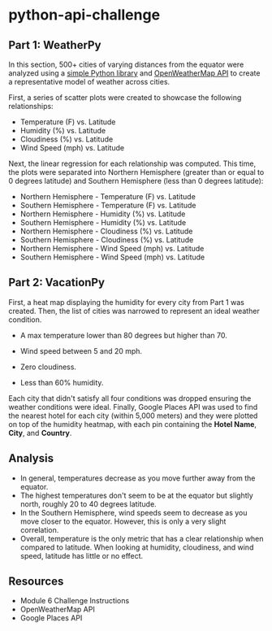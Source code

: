 # python-api-challenge

## Part 1: WeatherPy

In this section, 500+ cities of varying distances from the equator were analyzed using a [simple Python library](https://pypi.python.org/pypi/citipy) and [OpenWeatherMap API](https://openweathermap.org/api) to create a representative model of weather across cities.

First, a series of scatter plots were created to showcase the following relationships:

* Temperature (F) vs. Latitude
* Humidity (%) vs. Latitude
* Cloudiness (%) vs. Latitude
* Wind Speed (mph) vs. Latitude

Next, the linear regression for each relationship was computed. This time, the plots were separated into Northern Hemisphere (greater than or equal to 0 degrees latitude) and Southern Hemisphere (less than 0 degrees latitude):

* Northern Hemisphere - Temperature (F) vs. Latitude
* Southern Hemisphere - Temperature (F) vs. Latitude
* Northern Hemisphere - Humidity (%) vs. Latitude
* Southern Hemisphere - Humidity (%) vs. Latitude
* Northern Hemisphere - Cloudiness (%) vs. Latitude
* Southern Hemisphere - Cloudiness (%) vs. Latitude
* Northern Hemisphere - Wind Speed (mph) vs. Latitude
* Southern Hemisphere - Wind Speed (mph) vs. Latitude


## Part 2: VacationPy

First, a heat map displaying the humidity for every city from Part 1 was created. Then, the list of cities was narrowed to represent an ideal weather condition. 

  * A max temperature lower than 80 degrees but higher than 70.

  * Wind speed between 5 and 20 mph.

  * Zero cloudiness.

  * Less than 60% humidity.

  Each city that didn't satisfy all four conditions was dropped ensuring the weather conditions were ideal. Finally, Google Places API was used to find the nearest hotel for each city (within 5,000 meters) and they were plotted on top of the humidity heatmap, with each pin containing the **Hotel Name**, **City**, and **Country**.

## Analysis

* In general, temperatures decrease as you move further away from the equator.
* The highest temperatures don't seem to be at the equator but slightly north, roughly 20 to 40 degrees latitude.
* In the Southern Hemisphere, wind speeds seem to decrease as you move closer to the equator. However, this is only a very slight correlation.
* Overall, temperature is the only metric that has a clear relationship when compared to latitude. When looking at humidity, cloudiness, and wind speed, latitude has little or no effect.

## Resources

* Module 6 Challenge Instructions
* OpenWeatherMap API
* Google Places API

